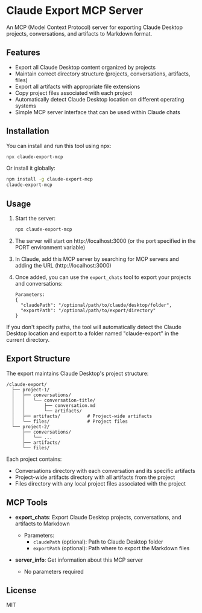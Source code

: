
# Claude Export MCP Server

An MCP (Model Context Protocol) server for exporting Claude Desktop projects, conversations, and artifacts to Markdown format.

## Features

- Export all Claude Desktop content organized by projects
- Maintain correct directory structure (projects, conversations, artifacts, files)
- Export all artifacts with appropriate file extensions
- Copy project files associated with each project
- Automatically detect Claude Desktop location on different operating systems
- Simple MCP server interface that can be used within Claude chats

## Installation

You can install and run this tool using npx:

```bash
npx claude-export-mcp
```

Or install it globally:

```bash
npm install -g claude-export-mcp
claude-export-mcp
```

## Usage

1. Start the server:
   ```bash
   npx claude-export-mcp
   ```

2. The server will start on http://localhost:3000 (or the port specified in the PORT environment variable)

3. In Claude, add this MCP server by searching for MCP servers and adding the URL (http://localhost:3000)

4. Once added, you can use the `export_chats` tool to export your projects and conversations:
   ```
   Parameters:
   {
     "claudePath": "/optional/path/to/claude/desktop/folder",
     "exportPath": "/optional/path/to/export/directory"
   }
   ```

If you don't specify paths, the tool will automatically detect the Claude Desktop location and export to a folder named "claude-export" in the current directory.

## Export Structure

The export maintains Claude Desktop's project structure:

```
/claude-export/
  ├── project-1/
  │   ├── conversations/
  │   │   └── conversation-title/
  │   │       ├── conversation.md
  │   │       └── artifacts/
  │   ├── artifacts/          # Project-wide artifacts
  │   └── files/              # Project files
  └── project-2/
      ├── conversations/
      │   └── ...
      ├── artifacts/
      └── files/
```

Each project contains:
- Conversations directory with each conversation and its specific artifacts
- Project-wide artifacts directory with all artifacts from the project
- Files directory with any local project files associated with the project

## MCP Tools

- **export_chats**: Export Claude Desktop projects, conversations, and artifacts to Markdown
  - Parameters:
    - `claudePath` (optional): Path to Claude Desktop folder
    - `exportPath` (optional): Path where to export the Markdown files
  
- **server_info**: Get information about this MCP server
  - No parameters required

## License

MIT
